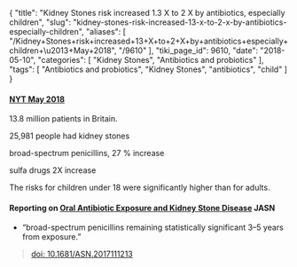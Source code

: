 {
    "title": "Kidney Stones risk increased 1.3 X to 2 X by antibiotics, especially children",
    "slug": "kidney-stones-risk-increased-13-x-to-2-x-by-antibiotics-especially-children",
    "aliases": [
        "/Kidney+Stones+risk+increased+13+X+to+2+X+by+antibiotics+especially+children+\u2013+May+2018",
        "/9610"
    ],
    "tiki_page_id": 9610,
    "date": "2018-05-10",
    "categories": [
        "Kidney Stones",
        "Antibiotics and probiotics"
    ],
    "tags": [
        "Antibiotics and probiotics",
        "Kidney Stones",
        "antibiotics",
        "child"
    ]
}


#### [NYT May 2018](https://www.nytimes.com/2018/05/10/well/antibiotics-may-raise-the-risk-for-kidney-stones.html)

13.8 million patients in Britain.

25,981 people had kidney stones

broad-spectrum penicillins, 27 % increase

sulfa drugs 2X increase

The risks for children under 18 were significantly higher than for adults.

#### Reporting on [Oral Antibiotic Exposure and Kidney Stone Disease](http://jasn.asnjournals.org/content/early/2018/05/09/ASN.2017111213.abstract) JASN

* “broad-spectrum penicillins remaining statistically significant 3–5 years from exposure.”

> [doi: 10.1681/ASN.2017111213](https://doi.org/10.1681/ASN.2017111213)